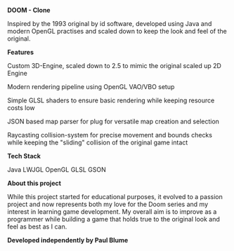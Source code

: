**DOOM - Clone**

Inspired by the 1993 original by id software, developed using Java and modern OpenGL practises and scaled down to keep the look and feel of the original.


**Features**

Custom 3D-Engine, scaled down to 2.5 to mimic the original scaled up 2D Engine

Modern rendering pipeline using OpenGL VAO/VBO setup 

Simple GLSL shaders to ensure basic rendering while keeping resource costs low

JSON based map parser for plug for versatile map creation and selection

Raycasting collision-system for precise movement and bounds checks while keeping the "sliding" collision of the original game intact


**Tech Stack**

Java
LWJGL
OpenGL
GLSL
GSON


**About this project**

While this project started for educational purposes, it evolved to a passion project and now represents both my love for the Doom series and my interest in learning game development.
My overall aim is to improve as a programmer while building a game that holds true to the original look and feel as best as I can.

**Developed independently by Paul Blume**

